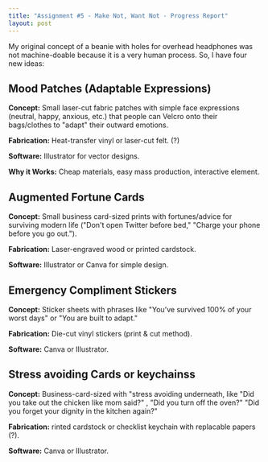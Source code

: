 ```yaml
---
title: "Assignment #5 - Make Not, Want Not - Progress Report"
layout: post
---
```


<p>My original concept of a beanie with holes for overhead headphones was not machine-doable because it is a very human process. So, I have four new ideas:</p>

<h2>Mood Patches (Adaptable Expressions)</h2>

<p><strong>Concept:</strong> Small laser-cut fabric patches with simple face expressions (neutral, happy, anxious, etc.) that people can Velcro onto their bags/clothes to "adapt" their outward emotions.</p>
<p><strong>Fabrication:</strong> Heat-transfer vinyl or laser-cut felt. (?)</p>
<p><strong>Software:</strong> Illustrator for vector designs.</p>
<p><strong>Why it Works:</strong> Cheap materials, easy mass production, interactive element.</p>

<h2>Augmented Fortune Cards</h2>

<p><strong>Concept:</strong> Small business card-sized prints with fortunes/advice for surviving modern life ("Don't open Twitter before bed," "Charge your phone before you go out.").</p>
<p><strong>Fabrication:</strong> Laser-engraved wood or printed cardstock.</p>
<p><strong>Software:</strong> Illustrator or Canva for simple design.</p>

<h2>Emergency Compliment Stickers</h2>

<p><strong>Concept:</strong> Sticker sheets with phrases like "You’ve survived 100% of your worst days" or "You are built to adapt."</p>
<p><strong>Fabrication:</strong> Die-cut vinyl stickers (print & cut method).</p>
<p><strong>Software:</strong> Canva or Illustrator.</p>

<h2>Stress avoiding Cards or keychainss</h2>

<p><strong>Concept:</strong> Business-card-sized with "stress avoiding underneath, like "Did you take out the chicken like mom said?" , "Did you turn off the oven?" "Did you forget your dignity in the kitchen again?"</p>
<p><strong>Fabrication:</strong> rinted cardstock or checklist keychain with replacable papers (?).</p>
<p><strong>Software:</strong> Canva or Illustrator.</p>

